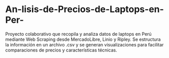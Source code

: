 # An-lisis-de-Precios-de-Laptops-en-Per-
Proyecto colaborativo que recopila y analiza datos de laptops en Perú mediante Web Scraping desde MercadoLibre, Linio y Ripley. Se estructura la información en un archivo .csv y se generan visualizaciones para facilitar comparaciones de precios y características técnicas.
